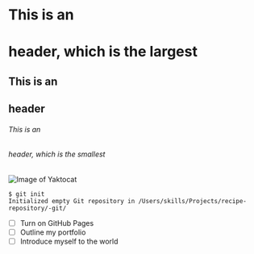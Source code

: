 # This is an <h1> header, which is the largest
## This is an <h2> header 
###### This is an <h6> header, which is the smallest

![Image of Yaktocat](https://octodex-github.com/images/yaktocat-png)

```
$ git init
Initialized empty Git repository in /Users/skills/Projects/recipe-repository/-git/
```
- [ ] Turn on GitHub Pages
- [ ] Outline my portfolio
- [ ] Introduce myself to the world
